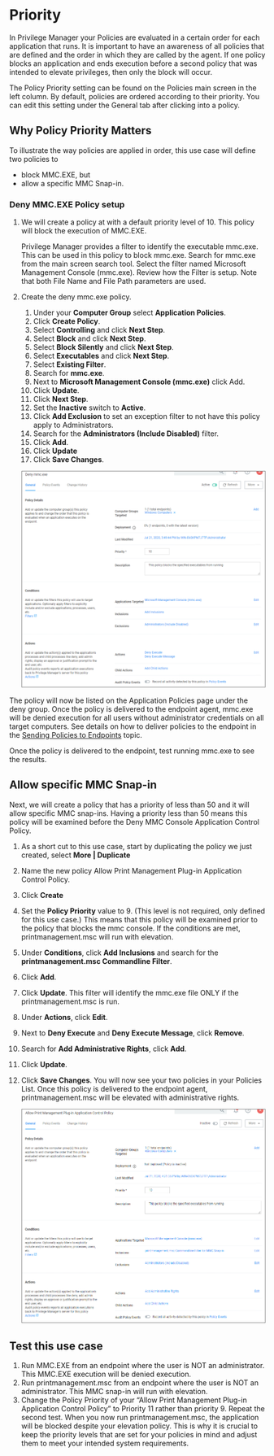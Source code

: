 [title]: # (Priority)
[tags]: # (policy)
[priority]: # (5)
# Priority

In Privilege Manager your Policies are evaluated in a certain order for each application that runs. It is important to have an awareness of all policies that are defined and the order in which they are called by the agent. If one policy blocks an application and ends execution before a second policy that was intended to elevate privileges, then only the block will occur.

The Policy Priority setting can be found on the Policies main screen in the left column. By default, policies are ordered according to their priority. You can edit this setting under the General tab after clicking into a policy.

## Why Policy Priority Matters

To illustrate the way policies are applied in order, this use case will define two policies to 

* block MMC.EXE, but
* allow a specific MMC Snap-in.

### Deny MMC.EXE Policy setup

1. We will create a policy at with a default priority level of 10.  This policy will block the execution of MMC.EXE.

   Privilege Manager provides a filter to identify the executable mmc.exe. This can be used in this policy to block mmc.exe. Search for mmc.exe from the main screen search tool. Select the filter named Microsoft Management Console (mmc.exe). Review how the Filter is setup. Note that both File Name and File Path parameters are used.
2. Create the deny mmc.exe policy.

   1. Under your __Computer Group__ select __Application Policies__.
   1. Click __Create Policy__.
   1. Select __Controlling__ and click __Next Step__.
   1. Select __Block__ and click __Next Step__.
   1. Select __Block Silently__ and click __Next Step__.
   1. Select __Executables__ and click __Next Step__.
   1. Select __Existing Filter__.
   1. Search for __mmc.exe__.
   1. Next to __Microsoft Management Console (mmc.exe)__ click Add.
   1. Click __Update__.
   1. Click __Next Step__.
   1. Set the __Inactive__ switch to __Active__.
   1. Click __Add Exclusion__ to set an exception filter to not have this policy apply to Administrators.
   1. Search for the __Administrators (Include Disabled)__ filter.
   1. Click __Add__.
   1. Click __Update__
   1. Click __Save Changes__.

   ![deny](images/priority/deny-mmc.png "Deny mmc.exe policy")

The policy will now be listed on the Application Policies page under the deny group. Once the policy is delivered to the endpoint agent, mmc.exe will be denied execution for all users without administrator credentials on all target computers. See details on how to deliver policies to the endpoint in the [Sending Policies to Endpoints](ac-policy-endpoints.md) topic.

Once the policy is delivered to the endpoint, test running mmc.exe to see the results.
  
## Allow specific MMC Snap-in

Next, we will create a policy that has a priority of less than 50 and it will allow specific MMC snap-ins.  Having a priority less than 50 means this policy will be examined before the Deny MMC Console Application Control Policy.

1. As a short cut to this use case, start by duplicating the policy we just created, select __More | Duplicate__
1. Name the new policy Allow Print Management Plug-in Application Control Policy.
1. Click __Create__
1. Set the __Policy Priority__ value to 9. (This level is not required, only defined for this use case.) This means that this policy will be examined prior to the policy that blocks the mmc console. If the conditions are met, printmanagement.msc will run with elevation.
1. Under __Conditions__, click __Add Inclusions__ and search for the __printmanagement.msc Commandline Filter__.
1. Click __Add__.
1. Click __Update__. This filter will identify the mmc.exe file ONLY if the printmanagement.msc is run.
1. Under __Actions__, click __Edit__.
1. Next to __Deny Execute__ and __Deny Execute Message__, click __Remove__.
1. Search for __Add Administrative Rights__, click __Add__.
1. Click __Update__.
1. Click __Save Changes__. You will now see your two policies in your Policies List. Once this policy is delivered to the endpoint agent, printmanagement.msc will be elevated with administrative rights.

   ![allow](images/priority/allow.png "Allow printmanagement.msc policy")

## Test this use case

1. Run MMC.EXE from an endpoint where the user is NOT an administrator. This MMC.EXE execution will be denied execution.
1. Run printmanagement.msc from an endpoint where the user is NOT an administrator. This MMC snap-in will run with elevation.
1. Change the Policy Priority of your “Allow Print Management Plug-in Application Control Policy” to Priority 11 rather than priority 9. Repeat the second test. When you now run printmanagement.msc, the application will be blocked despite your elevation policy. This is why it is crucial to keep the priority levels that are set for your policies in mind and adjust them to meet your intended system requirements.
